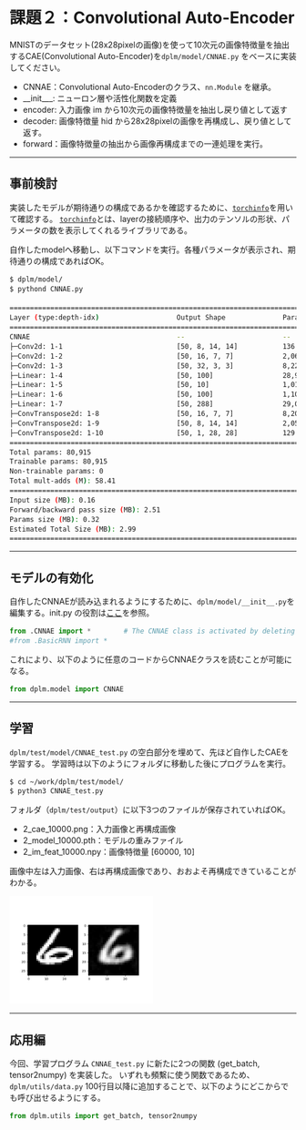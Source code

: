 # 課題２：Convolutional Auto-Encoder

MNISTのデータセット(28x28pixelの画像)を使って10次元の画像特徴量を抽出するCAE(Convolutional Auto-Encoder)を``dplm/model/CNNAE.py`` をベースに実装してください。

- CNNAE：Convolutional Auto-Encoderのクラス、``nn.Module`` を継承。
- \__init\___: ニューロン層や活性化関数を定義
- encoder: 入力画像 im から10次元の画像特徴量を抽出し戻り値として返す
- decoder: 画像特徴量 hid から28x28pixelの画像を再構成し、戻り値として返す。
- forward：画像特徴量の抽出から画像再構成までの一連処理を実行。

---

## 事前検討

実装したモデルが期待通りの構成であるかを確認するために、[``torchinfo``](https://github.com/TylerYep/torchinfo)を用いて確認する。
[``torchinfo``](https://github.com/TylerYep/torchinfo)とは、layerの接続順序や、出力のテンソルの形状、パラメータの数を表示してくれるライブラリである。

自作したmodelへ移動し、以下コマンドを実行。各種パラメータが表示され、期待通りの構成であればOK。
```bash
$ dplm/model/
$ pythond CNNAE.py

==========================================================================================
Layer (type:depth-idx)                   Output Shape              Param #
==========================================================================================
CNNAE                                    --                        --
├─Conv2d: 1-1                            [50, 8, 14, 14]           136
├─Conv2d: 1-2                            [50, 16, 7, 7]            2,064
├─Conv2d: 1-3                            [50, 32, 3, 3]            8,224
├─Linear: 1-4                            [50, 100]                 28,900
├─Linear: 1-5                            [50, 10]                  1,010
├─Linear: 1-6                            [50, 100]                 1,100
├─Linear: 1-7                            [50, 288]                 29,088
├─ConvTranspose2d: 1-8                   [50, 16, 7, 7]            8,208
├─ConvTranspose2d: 1-9                   [50, 8, 14, 14]           2,056
├─ConvTranspose2d: 1-10                  [50, 1, 28, 28]           129
==========================================================================================
Total params: 80,915
Trainable params: 80,915
Non-trainable params: 0
Total mult-adds (M): 58.41
==========================================================================================
Input size (MB): 0.16
Forward/backward pass size (MB): 2.51
Params size (MB): 0.32
Estimated Total Size (MB): 2.99
==========================================================================================

```

---

## モデルの有効化
自作したCNNAEが読み込まれるようにするために、``dplm/model/__init__.py``を編集する。init.py の役割は[ここ](https://shimi-dai.com/python-what-is-__init__-py/)を参照。

``` python
from .CNNAE import *        # The CNNAE class is activated by deleting the comment.
#from .BasicRNN import *
```

これにより、以下のように任意のコードからCNNAEクラスを読むことが可能になる。
``` python
from dplm.model import CNNAE
```

---


## 学習

``dplm/test/model/CNNAE_test.py`` の空白部分を埋めて、先ほど自作したCAEを学習する。
学習時は以下のようにフォルダに移動した後にプログラムを実行。

```bash
$ cd ~/work/dplm/test/model/
$ python3 CNNAE_test.py
```

フォルダ（``dplm/test/output``）に以下3つのファイルが保存されていればOK。
- 2_cae_10000.png：入力画像と再構成画像
- 2_model_10000.pth：モデルの重みファイル
- 2_im_feat_10000.npy：画像特徴量 [60000, 10]

画像中左は入力画像、右は再構成画像であり、おおよそ再構成できていることがわかる。

<img src="./assets/chap02/1_cae.png" width="50%">


---

## 応用編

今回、学習プログラム ``CNNAE_test.py`` に新たに2つの関数 (get_batch, tensor2numpy) を実装した。
いずれも頻繫に使う関数であるため、``dplm/utils/data.py`` 100行目以降に追加することで、以下のようにどこからでも呼び出せるようにする。

``` python
from dplm.utils import get_batch, tensor2numpy
```

